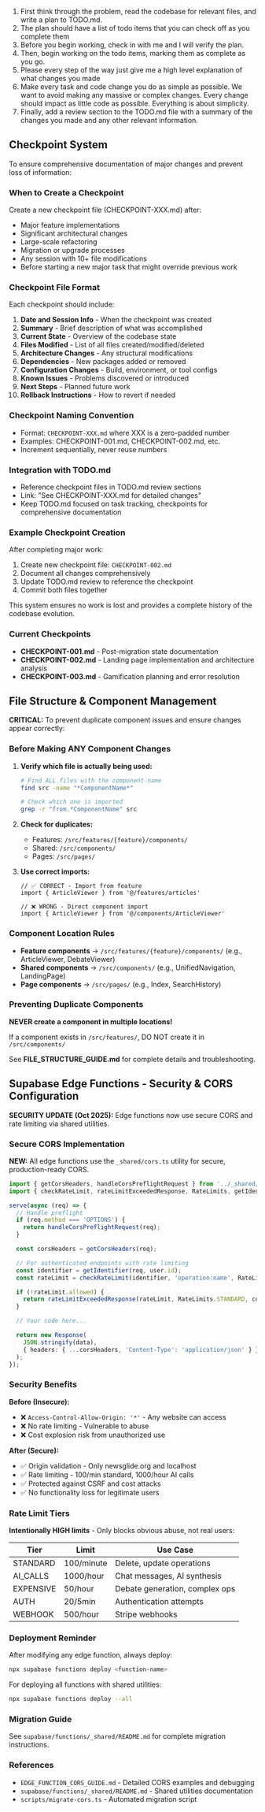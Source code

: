 1. First think through the problem, read the codebase for relevant files, and write a plan to TODO.md.
2. The plan should have a list of todo items that you can check off as you complete them
3. Before you begin working, check in with me and I will verify the plan.
4. Then, begin working on the todo items, marking them as complete as you go.
5. Please every step of the way just give me a high level explanation of what changes you made
6. Make every task and code change you do as simple as possible. We want to avoid making any massive or complex changes. Every change should impact as little code as possible. Everything is about simplicity.
7. Finally, add a review section to the TODO.md file with a summary of the changes you made and any other relevant information.

## Checkpoint System

To ensure comprehensive documentation of major changes and prevent loss of information:

### When to Create a Checkpoint

Create a new checkpoint file (CHECKPOINT-XXX.md) after:
- Major feature implementations
- Significant architectural changes
- Large-scale refactoring
- Migration or upgrade processes
- Any session with 10+ file modifications
- Before starting a new major task that might override previous work

### Checkpoint File Format

Each checkpoint should include:
1. **Date and Session Info** - When the checkpoint was created
2. **Summary** - Brief description of what was accomplished
3. **Current State** - Overview of the codebase state
4. **Files Modified** - List of all files created/modified/deleted
5. **Architecture Changes** - Any structural modifications
6. **Dependencies** - New packages added or removed
7. **Configuration Changes** - Build, environment, or tool configs
8. **Known Issues** - Problems discovered or introduced
9. **Next Steps** - Planned future work
10. **Rollback Instructions** - How to revert if needed

### Checkpoint Naming Convention

- Format: `CHECKPOINT-XXX.md` where XXX is a zero-padded number
- Examples: CHECKPOINT-001.md, CHECKPOINT-002.md, etc.
- Increment sequentially, never reuse numbers

### Integration with TODO.md

- Reference checkpoint files in TODO.md review sections
- Link: "See CHECKPOINT-XXX.md for detailed changes"
- Keep TODO.md focused on task tracking, checkpoints for comprehensive documentation

### Example Checkpoint Creation

After completing major work:
1. Create new checkpoint file: `CHECKPOINT-002.md`
2. Document all changes comprehensively
3. Update TODO.md review to reference the checkpoint
4. Commit both files together

This system ensures no work is lost and provides a complete history of the codebase evolution.

### Current Checkpoints

- **CHECKPOINT-001.md** - Post-migration state documentation
- **CHECKPOINT-002.md** - Landing page implementation and architecture analysis
- **CHECKPOINT-003.md** - Gamification planning and error resolution

## File Structure & Component Management

**CRITICAL:** To prevent duplicate component issues and ensure changes appear correctly:

### Before Making ANY Component Changes

1. **Verify which file is actually being used:**
   ```bash
   # Find ALL files with the component name
   find src -name "*ComponentName*"

   # Check which one is imported
   grep -r "from.*ComponentName" src
   ```

2. **Check for duplicates:**
   - Features: `/src/features/{feature}/components/`
   - Shared: `/src/components/`
   - Pages: `/src/pages/`

3. **Use correct imports:**
   ```tsx
   // ✅ CORRECT - Import from feature
   import { ArticleViewer } from '@/features/articles'

   // ❌ WRONG - Direct component import
   import { ArticleViewer } from '@/components/ArticleViewer'
   ```

### Component Location Rules

- **Feature components** → `/src/features/{feature}/components/` (e.g., ArticleViewer, DebateViewer)
- **Shared components** → `/src/components/` (e.g., UnifiedNavigation, LandingPage)
- **Page components** → `/src/pages/` (e.g., Index, SearchHistory)

### Preventing Duplicate Components

**NEVER create a component in multiple locations!**

If a component exists in `/src/features/`, DO NOT create it in `/src/components/`

See **FILE_STRUCTURE_GUIDE.md** for complete details and troubleshooting.

## Supabase Edge Functions - Security & CORS Configuration

**SECURITY UPDATE (Oct 2025):** Edge functions now use secure CORS and rate limiting via shared utilities.

### Secure CORS Implementation

**NEW:** All edge functions use the `_shared/cors.ts` utility for secure, production-ready CORS.

```typescript
import { getCorsHeaders, handleCorsPreflightRequest } from '../_shared/cors.ts';
import { checkRateLimit, rateLimitExceededResponse, RateLimits, getIdentifier } from '../_shared/ratelimit.ts';

serve(async (req) => {
  // Handle preflight
  if (req.method === 'OPTIONS') {
    return handleCorsPreflightRequest(req);
  }

  const corsHeaders = getCorsHeaders(req);

  // For authenticated endpoints with rate limiting
  const identifier = getIdentifier(req, user.id);
  const rateLimit = checkRateLimit(identifier, 'operation:name', RateLimits.STANDARD);

  if (!rateLimit.allowed) {
    return rateLimitExceededResponse(rateLimit, RateLimits.STANDARD, corsHeaders);
  }

  // Your code here...

  return new Response(
    JSON.stringify(data),
    { headers: { ...corsHeaders, 'Content-Type': 'application/json' } }
  );
});
```

### Security Benefits

**Before (Insecure):**
- ❌ `Access-Control-Allow-Origin: '*'` - Any website can access
- ❌ No rate limiting - Vulnerable to abuse
- ❌ Cost explosion risk from unauthorized use

**After (Secure):**
- ✅ Origin validation - Only newsglide.org and localhost
- ✅ Rate limiting - 100/min standard, 1000/hour AI calls
- ✅ Protected against CSRF and cost attacks
- ✅ No functionality loss for legitimate users

### Rate Limit Tiers

**Intentionally HIGH limits** - Only blocks obvious abuse, not real users:

| Tier | Limit | Use Case |
|------|-------|----------|
| STANDARD | 100/minute | Delete, update operations |
| AI_CALLS | 1000/hour | Chat messages, AI synthesis |
| EXPENSIVE | 50/hour | Debate generation, complex ops |
| AUTH | 20/5min | Authentication attempts |
| WEBHOOK | 500/hour | Stripe webhooks |

### Deployment Reminder

After modifying any edge function, always deploy:
```bash
npx supabase functions deploy <function-name>
```

For deploying all functions with shared utilities:
```bash
npx supabase functions deploy --all
```

### Migration Guide

See `supabase/functions/_shared/README.md` for complete migration instructions.

### References

- `EDGE_FUNCTION_CORS_GUIDE.md` - Detailed CORS examples and debugging
- `supabase/functions/_shared/README.md` - Shared utilities documentation
- `scripts/migrate-cors.ts` - Automated migration script
